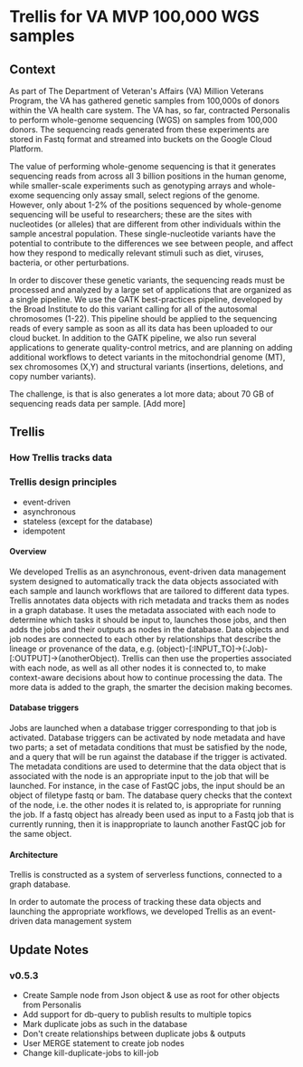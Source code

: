 # Trellis for VA MVP 100,000 WGS samples

## Context
As part of The Department of Veteran's Affairs (VA) Million Veterans Program, the VA has gathered genetic samples from 100,000s of donors within the VA health care system. The VA has, so far, contracted Personalis to perform whole-genome sequencing (WGS) on samples from 100,000 donors. The sequencing reads generated from these experiments are stored in Fastq format and streamed into buckets on the Google Cloud Platform. 

The value of performing whole-genome sequencing is that it generates sequencing reads from across all 3 billion positions in the human genome, while smaller-scale experiments such as genotyping arrays and whole-exome sequencing only assay small, select regions of the genome. However, only about 1-2% of the positions sequenced by whole-genome sequencing will be useful to researchers; these are the sites with nucleotides (or alleles) that are different from other individuals within the sample ancestral population. These single-nucleotide variants have the potential to contribute to the differences we see between people, and affect how they respond to medically relevant stimuli such as diet, viruses, bacteria, or other perturbations.

In order to discover these genetic variants, the sequencing reads must be processed and analyzed by a large set of applications that are organized as a single pipeline. We use the GATK best-practices pipeline, developed by the Broad Institute to do this variant calling for all of the autosomal chromosomes (1-22). This pipeline should be applied to the sequencing reads of every sample as soon as all its data has been uploaded to our cloud bucket. In addition to the GATK pipeline, we also run several applications to generate quality-control metrics, and are planning on adding additional workflows to detect variants in the mitochondrial genome (MT), sex chromosomes (X,Y) and structural variants (insertions, deletions, and copy number variants).

The challenge, is that is also generates a lot more data; about 70 GB of sequencing reads data per sample. [Add more]

## Trellis

### How Trellis tracks data

### Trellis design principles
* event-driven
* asynchronous
* stateless (except for the database)
* idempotent

#### Overview
We developed Trellis as an asynchronous, event-driven data management system designed to automatically track the data objects associated with each sample and launch workflows that are tailored to different data types. Trellis annotates data objects with rich metadata and tracks them as nodes in a graph database. It uses the metadata associated with each node to determine which tasks it should be input to, launches those jobs, and then adds the jobs and their outputs as nodes in the database. Data objects and job nodes are connected to each other by relationships that describe the lineage or provenance of the data, e.g. (object)-[:INPUT_TO]->(:Job)-[:OUTPUT]->(anotherObject). Trellis can then use the properties associated with each node, as well as all other nodes it is connected to, to make context-aware decisions about how to continue processing the data. The more data is added to the graph, the smarter the decision making becomes.

#### Database triggers
Jobs are launched when a database trigger corresponding to that job is activated. Database triggers can be activated by node metadata and have two parts; a set of metadata conditions that must be satisfied by the node, and a query that will be run against the database if the trigger is activated. The metadata conditions are used to determine that the data object that is associated with the node is an appropriate input to the job that will be launched. For instance, in the case of FastQC jobs, the input should be an object of filetype fastq or bam. The database query checks that the context of the node, i.e. the other nodes it is related to, is appropriate for running the job. If a fastq object has already been used as input to a Fastq job that is currently running, then it is inappropriate to launch another FastQC job for the same object. 


#### Architecture
Trellis is constructed as a system of serverless functions, connected to a graph database.

In order to automate the process of tracking these data objects and launching the appropriate workflows, we developed Trellis as an event-driven data management system


## Update Notes
### v0.5.3
* Create Sample node from Json object & use as root for other objects from Personalis
* Add support for db-query to publish results to multiple topics
* Mark duplicate jobs as such in the database
* Don't create relationships between duplicate jobs & outputs
* User MERGE statement to create job nodes
* Change kill-duplicate-jobs to kill-job
